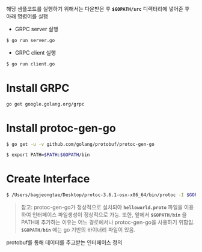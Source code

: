 해당 샘플코드를 실행하기 위해서는 다운받은 후 **`$GOPATH/src`** 디렉터리에 넣어준 후 아래 명령어를 실행

* GRPC server 실행

```bash
$ go run server.go
```

* GRPC client 실행

```bash
$ go run client.go
```

# Install GRPC

```bash
go get google.golang.org/grpc
```

# Install protoc-gen-go 

```bash
$ go get -u -v github.com/golang/protobuf/protoc-gen-go

$ export PATH=$PATH:$GOPATH/bin
```

# Create Interface 

```bash
$ /Users/bagjeongtae/Desktop/protoc-3.6.1-osx-x86_64/bin/protoc -I $GOPATH/src/sample/grpc --go_out=plugins=grpc:$GOPATH/src/sample/grpc $GOPATH/src/sample/grpc/helloworld/helloworld.proto
```

> 참고: protoc-gen-go가 정상적으로 설치되야 **`helloworld.proto`** 파일을 이용하여 인터페이스 파일생성이 정상적으로 가능. 또한, 앞에서 **`$GOPATH/bin`** 을 PATH에 추가하는 이유는 어느 경로에서나 protoc-gen-go을 사용하기 위함임. **`$GOPATH/bin`** 에는 go 기반의 바이너리 파일이 있음.

protobuf를 통해 데이터를 주고받는 인터페이스 정의